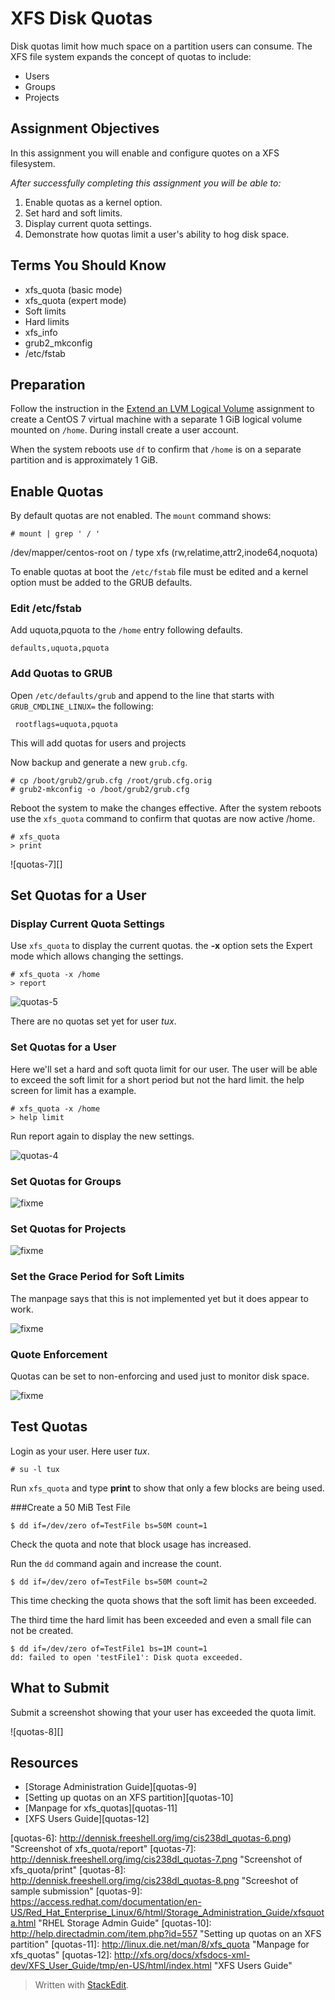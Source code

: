 # XFS Disk Quotas

Disk quotas limit how much space on a partition users can consume. The XFS file system expands the concept of quotas to include:

 - Users
 - Groups
 - Projects

## Assignment Objectives

In this assignment you will enable and configure quotes on a XFS filesystem.

*After successfully completing this assignment you will be able to:*

 1. Enable quotas as a kernel option.
 2. Set hard and soft limits.
 3. Display current quota settings.
 4. Demonstrate how quotas limit a user's ability to hog disk space.

## Terms You Should Know

 - xfs_quota (basic mode)
 - xfs_quota (expert mode)
 - Soft limits
 - Hard limits
 - xfs_info
 - grub2_mkconfig
 - /etc/fstab

## Preparation

Follow the instruction in the [Extend an LVM Logical Volume](https://dkibbe.github.io/cis238dl_lvm.html) assignment to create a CentOS 7 virtual machine with a separate 1 GiB logical volume mounted on `/home`. During install create a user account.

When the system reboots use `df` to confirm that `/home` is on a separate partition and is approximately 1 GiB.

## Enable Quotas

By default quotas are not enabled. The `mount` command shows:

	# mount | grep ' / '
/dev/mapper/centos-root on / type xfs (rw,relatime,attr2,inode64,noquota)

To enable quotas at boot the `/etc/fstab` file must be edited and a kernel option must be added to the GRUB defaults.

### Edit /etc/fstab

Add uquota,pquota to the `/home` entry following defaults.

	defaults,uquota,pquota

### Add Quotas to GRUB

Open `/etc/defaults/grub` and append to the line that starts with `GRUB_CMDLINE_LINUX=` the following:

	 rootflags=uquota,pquota

This will add quotas for users and projects

Now backup and generate a new `grub.cfg`.

	# cp /boot/grub2/grub.cfg /root/grub.cfg.orig
	# grub2-mkconfig -o /boot/grub2/grub.cfg

Reboot the system to make the changes effective. After the system reboots use the `xfs_quota` command to confirm that quotas are now active /home.

	# xfs_quota
	> print
	
![quotas-7][]

## Set Quotas for a User

### Display Current Quota Settings

Use `xfs_quota` to display the current quotas. the **-x** option sets the Expert mode which allows changing the settings.

	# xfs_quota -x /home
	> report

![quotas-5][]

There are no quotas set yet for user *tux*.

### Set Quotas for a User

Here we'll set a hard and soft quota limit for our user. The user will be able to exceed the soft limit for a short period but not the hard limit. the help screen for limit has a example.

	# xfs_quota -x /home
	> help limit

Run report again to display the new settings.

![quotas-4][]

### Set Quotas for Groups

![fixme][]

### Set Quotas for Projects

![fixme][]

### Set the Grace Period for Soft Limits

The manpage says that this is not implemented yet but it does appear to work.

![fixme][]

### Quote Enforcement

Quotas can be set to non-enforcing and used just to monitor disk space.

![fixme][]

## Test Quotas

Login as your user. Here user *tux*.

	# su -l tux

Run `xfs_quota` and type **print** to show that only a few blocks are being used.

###Create a 50 MiB Test File

	$ dd if=/dev/zero of=TestFile bs=50M count=1

Check the quota and note that block usage has increased.

Run the `dd` command again and increase the count.

	$ dd if=/dev/zero of=TestFile bs=50M count=2

This time checking the quota shows that the soft limit has been exceeded.

The third time the hard limit has been exceeded and even a small file can not be created.

	$ dd if=/dev/zero of=TestFile1 bs=1M count=1
	dd: failed to open 'testFile1': Disk quota exceeded.
	
## What to Submit

Submit a screenshot showing that your user has exceeded the quota limit.

![quotas-8][]

## Resources

- [Storage Administration Guide][quotas-9]
- [Setting up quotas on an XFS partition][quotas-10]
- [Manpage for xfs_quotas][quotas-11]
- [XFS Users Guide][quotas-12]

[fixme]: http://dennisk.freeshell.org/img/fixme.png "Fix me icon"
[quotas-4]: http://dennisk.freeshell.org/img/cis238dl_quotas-5.png "Screenshot of xfs_quota/"
[quotas-5]: http://dennisk.freeshell.org/img/cis238dl_quotas-5.png "Screenshot of xfs_quota/"
[quotas-6]: http://dennisk.freeshell.org/img/cis238dl_quotas-6.png) "Screenshot of xfs_quota/report"
[quotas-7]: http://dennisk.freeshell.org/img/cis238dl_quotas-7.png "Screenshot of xfs_quota/print"
[quotas-8]: http://dennisk.freeshell.org/img/cis238dl_quotas-8.png "Screeshot of sample submission"
[quotas-9]: https://access.redhat.com/documentation/en-US/Red_Hat_Enterprise_Linux/6/html/Storage_Administration_Guide/xfsquota.html "RHEL Storage Admin Guide"
[quotas-10]: http://help.directadmin.com/item.php?id=557 "Setting up quotas on an XFS partition"
[quotas-11]: http://linux.die.net/man/8/xfs_quota "Manpage for xfs_quotas"
[quotas-12]: http://xfs.org/docs/xfsdocs-xml-dev/XFS_User_Guide/tmp/en-US/html/index.html "XFS Users Guide"

> Written with [StackEdit](https://stackedit.io/).